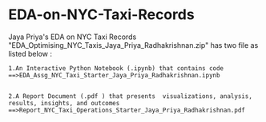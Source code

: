 # EDA-on-NYC-Taxi-Records
Jaya Priya's EDA on NYC Taxi Records
"EDA_Optimising_NYC_Taxis_Jaya_Priya_Radhakrishnan.zip" has two file as listed below :

    1.An Interactive Python Notebook (.ipynb) that contains code ==>EDA_Assg_NYC_Taxi_Starter_Jaya_Priya_Radhakrishnan.ipynb
    
    
    2.A Report Document (.pdf ) that presents  visualizations, analysis, results, insights, and outcomes ==>Report_NYC_Taxi_Operations_Starter_Jaya_Priya_Radhakrishnan.pdf
    
    
